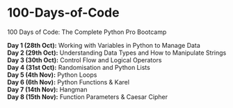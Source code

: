 # 100-Days-of-Code
100 Days of Code: The Complete Python Pro Bootcamp

**Day 1 (28th Oct):** Working with Variables in Python to Manage Data\
**Day 2 (29th Oct):** Understanding Data Types and How to Manipulate Strings\
**Day 3 (30th Oct):** Control Flow and Logical Operators\
**Day 4 (31st Oct):** Randomisation and Python Lists\
**Day 5 (4th Nov):** Python Loops\
**Day 6 (6th Nov):** Python Functions & Karel\
**Day 7 (14th Nov):** Hangman\
**Day 8 (15th Nov):** Function Parameters & Caesar Cipher
